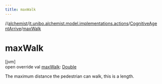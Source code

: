 ```yaml
---
title: maxWalk
---
```

//[alchemist](../../../index.html)/[it.unibo.alchemist.model.implementations.actions](../index.html)/[CognitiveAgentArrive](index.html)/[maxWalk](max-walk.html)



# maxWalk



[jvm]\
open override val [maxWalk](max-walk.html): [Double](https://kotlinlang.org/api/latest/jvm/stdlib/kotlin/-double/index.html)



The maximum distance the pedestrian can walk, this is a length.




